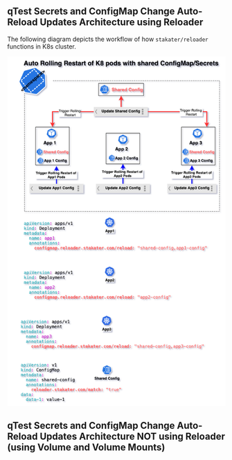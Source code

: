 
## qTest Secrets and ConfigMap Change Auto-Reload Updates Architecture using Reloader

The following diagram depicts the workflow of how `stakater/reloader` functions in K8s cluster.


![stakater/reloader Architecture](stakater-reloader-arch-1.png)


## qTest Secrets and ConfigMap Change Auto-Reload Updates Architecture NOT using Reloader (using Volume and Volume Mounts)